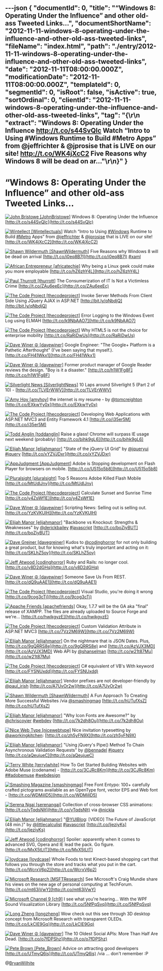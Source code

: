 ---json
{
  "documentId": 0,
  "title": "“Windows 8: Operating Under the Influence” and other old-ass Tweeted Links…",
  "documentShortName": "2012-11-11-windows-8-operating-under-the-influence-and-other-old-ass-tweeted-links",
  "fileName": "index.html",
  "path": "./entry/2012-11-11-windows-8-operating-under-the-influence-and-other-old-ass-tweeted-links",
  "date": "2012-11-11T08:00:00.000Z",
  "modificationDate": "2012-11-11T08:00:00.000Z",
  "templateId": 0,
  "segmentId": 0,
  "isRoot": false,
  "isActive": true,
  "sortOrdinal": 0,
  "clientId": "2012-11-11-windows-8-operating-under-the-influence-and-other-old-ass-tweeted-links",
  "tag": "{\r\n  \"extract\": \"Windows 8: Operating Under the Influence http://t.co/s44SvQlc   Watch “Intro to Using #Windows Runtime to Build #Metro Apps” from @jeffrichter & @jprosise that is LIVE on our site!  http://t.co/WK4jXcC2   Five Reasons why Windows 8 will be dead on ar...\"\r\n}"
}
---

# “Windows 8: Operating Under the Influence” and other old-ass Tweeted Links…

[<img alt="John Bristowe [JohnBristowe]" src="https://songhay.blob.core.windows.net/shared-social-twitter/JohnBristowe.jpeg">](http://bristowe.com/ "John Bristowe [JohnBristowe]") <span>Windows 8: Operating Under the Influence [http://t.co/s44SvQlc](http://t.co/s44SvQlc)</span>

[<img alt="Wintellect [Wintellectuals]" src="https://songhay.blob.core.windows.net/shared-social-twitter/Wintellectuals.jpeg">](http://www.wintellect.com/ "Wintellect [Wintellectuals]") <span>Watch “Intro to Using [#Windows](http://search.twitter.com/search?q=%23Windows) Runtime to Build [#Metro](http://search.twitter.com/search?q=%23Metro) Apps” from [@jeffrichter](http://twitter.com/jeffrichter) & [@jprosise](http://twitter.com/jprosise) that is LIVE on our site! [http://t.co/WK4jXcC2](http://t.co/WK4jXcC2)</span>

[<img alt="Shawn Wildermuth [ShawnWildermuth]" src="https://songhay.blob.core.windows.net/shared-social-twitter/ShawnWildermuth.jpeg">](http://wildermuth.com "Shawn Wildermuth [ShawnWildermuth]") <span>Five Reasons why Windows 8 will be dead on arrival [http://t.co/i0eq8B7l](http://t.co/i0eq8B7l) [#xaml](http://search.twitter.com/search?q=%23xaml)</span>

[<img alt="African Entrepreneur [africatechie]" src="https://songhay.blob.core.windows.net/shared-social-twitter/africatechie.jpg">](http://africanentrepreneur.blogspot.com/ "African Entrepreneur [africatechie]") <span>Why being a Linux geek could make you more employable [http://t.co/hZ6zhY4L](http://t.co/hZ6zhY4L)</span>

[<img alt="Paul Thurrott [thurrott]" src="https://songhay.blob.core.windows.net/shared-social-twitter/thurrott.jpeg">](http://www.winsupersite.com "Paul Thurrott [thurrott]") <span>The Consumerization of IT Is Not a Victimless Crime [http://t.co/ZAu6eeEc](http://t.co/ZAu6eeEc)</span>

[<img alt="The Code Project [thecodeproject]" src="https://songhay.blob.core.windows.net/shared-social-twitter/thecodeproject.png">](http://www.codeproject.com "The Code Project [thecodeproject]") <span>Invoke Server Methods From Client Side Using JQuery AJAX in ASP.NET [http://bit.ly/qNbdjQ](http://bit.ly/qNbdjQ)</span>

[<img alt="The Code Project [thecodeproject]" src="https://songhay.blob.core.windows.net/shared-social-twitter/thecodeproject.png">](http://www.codeproject.com "The Code Project [thecodeproject]") <span>Error Logging to the Windows Event Log using ELMAH [http://t.co/k9NbAAO7](http://t.co/k9NbAAO7)</span>

[<img alt="The Code Project [thecodeproject]" src="https://songhay.blob.core.windows.net/shared-social-twitter/thecodeproject.png">](http://www.codeproject.com "The Code Project [thecodeproject]") <span>Why HTML5 is not the choice for enterprise mobility [http://t.co/RaRiDwUs](http://t.co/RaRiDwUs)</span>

[<img alt="Dave Winer ☮ [davewiner]" src="https://songhay.blob.core.windows.net/shared-social-twitter/davewiner.jpeg">](http://davewiner.com/ "Dave Winer ☮ [davewiner]") <span>Google Engineer: "The Google+ Platform is a Pathetic Afterthought" (I've been saying that myself.). [http://t.co/FH41Wkx1](http://t.co/FH41Wkx1)</span>

[<img alt="Dave Winer ☮ [davewiner]" src="https://songhay.blob.core.windows.net/shared-social-twitter/davewiner.jpeg">](http://davewiner.com/ "Dave Winer ☮ [davewiner]") <span>Former product manager of Google Reader reviews the design. "Boy is it a disaster." [http://t.co/h1W1Fg8F](http://t.co/h1W1Fg8F)</span>

[<img alt="Silverlight News [SilverlightNews]" src="https://songhay.blob.core.windows.net/shared-social-twitter/SilverlightNews.png">](http://geekswithblogs.net/WynApseTechnicalMusings/ "Silverlight News [SilverlightNews]") <span>10 Laps around Silverlight 5 (Part 2 of 10) - [http://t.co/TLVErWWV](http://t.co/TLVErWWV)</span>

[<img alt="Amy Hoy [amyhoy]" src="https://songhay.blob.core.windows.net/shared-social-twitter/amyhoy.png">](http://www.unicornfree.com/about "Amy Hoy [amyhoy]") <span>the internet is my resume - by [@tomcreighton](http://twitter.com/tomcreighton) [http://t.co/EXkwYy0x](http://t.co/EXkwYy0x)</span>

[<img alt="The Code Project [thecodeproject]" src="https://songhay.blob.core.windows.net/shared-social-twitter/thecodeproject.png">](http://www.codeproject.com "The Code Project [thecodeproject]") <span>Developing Web Applications with ASP.NET MVC3 and Entity Framework 4.1 [http://t.co/i35er5M](http://t.co/i35er5M)</span>

[<img alt="Todd Anglin [toddanglin]" src="https://songhay.blob.core.windows.net/shared-social-twitter/toddanglin.png">](http://htmlui.com "Todd Anglin [toddanglin]") <span>Raise a glass! Chrome will surpass IE usage next weekend (probably) [http://t.co/bihk9gL6](http://t.co/bihk9gL6)</span>

[<img alt="Elijah Manor [elijahmanor]" src="https://songhay.blob.core.windows.net/shared-social-twitter/elijahmanor.jpeg">](http://elijahmanor.com "Elijah Manor [elijahmanor]") <span>"State of the jQuery UI Grid" by [@jqueryui](http://twitter.com/jqueryui) [#jquery](http://search.twitter.com/search?q=%23jquery) [http://t.co/xYZVJDxr](http://t.co/xYZVJDxr)</span>

[<img alt="AppJudgment [AppJudgment]" src="https://songhay.blob.core.windows.net/shared-social-twitter/AppJudgment.png">](http://revision3.com/appjudgment "AppJudgment [AppJudgment]") <span>Adobe is Stopping development on Flash Player for browsers on mobile. [http://t.co/U515o5b8](http://t.co/U515o5b8)</span>

[<img alt="Pluralsight [pluralsight]" src="https://songhay.blob.core.windows.net/shared-social-twitter/pluralsight.png">](http://pluralsight.com "Pluralsight [pluralsight]") <span>Top 5 Reasons Adobe Killed Flash Mobile [http://t.co/MtUdlJnv](http://t.co/MtUdlJnv)</span>

[<img alt="The Code Project [thecodeproject]" src="https://songhay.blob.core.windows.net/shared-social-twitter/thecodeproject.png">](http://www.codeproject.com "The Code Project [thecodeproject]") <span>Calculate Sunset and Sunrise Time [http://t.co/y4ZsWf1E](http://t.co/y4ZsWf1E)</span>

[<img alt="Dave Winer ☮ [davewiner]" src="https://songhay.blob.core.windows.net/shared-social-twitter/davewiner.jpeg">](http://davewiner.com/ "Dave Winer ☮ [davewiner]") <span>Scripting News: Selling out is selling out. [http://t.co/YzKVKUlH](http://t.co/YzKVKUlH)</span>

[<img alt="Elijah Manor [elijahmanor]" src="https://songhay.blob.core.windows.net/shared-social-twitter/elijahmanor.jpeg">](http://elijahmanor.com "Elijah Manor [elijahmanor]") <span>"Backbone vs Knockout: Strengths & Weaknesses" by [@derickbailey](http://twitter.com/derickbailey) [#javascript](http://search.twitter.com/search?q=%23javascript) [http://t.co/boZiyBUT](http://t.co/boZiyBUT)</span>

[<img alt="Dave Greiner [davegreiner]" src="https://songhay.blob.core.windows.net/shared-social-twitter/davegreiner.png">](http://www.campaignmonitor.com "Dave Greiner [davegreiner]") <span>Kudos to [@codinghorror](http://twitter.com/codinghorror) for not only building a great product, but for knowing what's truly important and acting on it: [http://t.co/SKLhZ5ov](http://t.co/SKLhZ5ov)</span>

[<img alt="Jeff Atwood [codinghorror]" src="https://songhay.blob.core.windows.net/shared-social-twitter/codinghorror.png">](http://www.codinghorror.com/blog "Jeff Atwood [codinghorror]") <span>Ruby and Rails: no longer cool. [http://t.co/y8D2dGHq](http://t.co/y8D2dGHq)</span>

[<img alt="Dave Winer ☮ [davewiner]" src="https://songhay.blob.core.windows.net/shared-social-twitter/davewiner.jpeg">](http://davewiner.com/ "Dave Winer ☮ [davewiner]") <span>Someone Save Us From REST. [http://t.co/dQ9uAAE1](http://t.co/dQ9uAAE1)</span>

[<img alt="The Code Project [thecodeproject]" src="https://songhay.blob.core.windows.net/shared-social-twitter/thecodeproject.png">](http://www.codeproject.com "The Code Project [thecodeproject]") <span>Visual Studio, you're doing it wrong [http://t.co/9cog3cTj](http://t.co/9cog3cTj)</span>

[<img alt="Apache Friends [apachefriends]" src="https://songhay.blob.core.windows.net/shared-social-twitter/apachefriends.jpg">](http://www.apachefriends.org "Apache Friends [apachefriends]") <span>Okay, 1.7.7 will be the GA aka "final" release of XAMPP. The files are already uploaded to Source Forge and we're... [http://t.co/hwikgyzE](http://t.co/hwikgyzE)</span>

[<img alt="The Code Project [thecodeproject]" src="https://songhay.blob.core.windows.net/shared-social-twitter/thecodeproject.png">](http://www.codeproject.com "The Code Project [thecodeproject]") <span>Custom Validation Attribute in ASP.NET MVC3 [http://t.co/7Vz2M69W](http://t.co/7Vz2M69W)</span>

[<img alt="Elijah Manor [elijahmanor]" src="https://songhay.blob.core.windows.net/shared-social-twitter/elijahmanor.jpeg">](http://elijahmanor.com "Elijah Manor [elijahmanor]") <span>On the nightmare that is JSON Dates. Plus, [http://t.co/9gQRRS8e](http://t.co/9gQRRS8e) and [http://t.co/AzVJX3MD](http://t.co/AzVJX3MD) Web API by [@shanselman](http://twitter.com/shanselman) [http://t.co/w21t87Mu](http://t.co/w21t87Mu)</span>

[<img alt="The Code Project [thecodeproject]" src="https://songhay.blob.core.windows.net/shared-social-twitter/thecodeproject.png">](http://www.codeproject.com "The Code Project [thecodeproject]") <span>C# equivalent of VB's With keyword [http://t.co/FYSNUxdd](http://t.co/FYSNUxdd)</span>

[<img alt="Elijah Manor [elijahmanor]" src="https://songhay.blob.core.windows.net/shared-social-twitter/elijahmanor.jpeg">](http://elijahmanor.com "Elijah Manor [elijahmanor]") <span>Vendor prefixes are not developer-friendly by [@paul_irish](http://twitter.com/paul_irish) [http://t.co/A7UvOr2w](http://t.co/A7UvOr2w)</span>

[<img alt="Shawn Wildermuth [ShawnWildermuth]" src="https://songhay.blob.core.windows.net/shared-social-twitter/ShawnWildermuth.jpeg">](http://wildermuth.com "Shawn Wildermuth [ShawnWildermuth]") <span>A Fun Approach To Creating More Successful Websites /via [@smashingmag](http://twitter.com/smashingmag) [http://t.co/hUTufXsZ](http://t.co/hUTufXsZ)</span>

[<img alt="Elijah Manor [elijahmanor]" src="https://songhay.blob.core.windows.net/shared-social-twitter/elijahmanor.jpeg">](http://elijahmanor.com "Elijah Manor [elijahmanor]") <span>"Why Icon Fonts are Awesome?" by [@chriscoyier](http://twitter.com/chriscoyier) [#webdev](http://search.twitter.com/search?q=%23webdev) [http://t.co/7k2dh8Ou](http://t.co/7k2dh8Ou)</span>

[<img alt="Nice Web Type [nicewebtype]" src="https://songhay.blob.core.windows.net/shared-social-twitter/nicewebtype.png">](http://nicewebtype.com "Nice Web Type [nicewebtype]") <span>Nice invitation typesetting by [@aworkingkitchen](http://twitter.com/aworkingkitchen): [http://t.co/zh5yFN9X](http://t.co/zh5yFN9X)</span>

[<img alt="Elijah Manor [elijahmanor]" src="https://songhay.blob.core.windows.net/shared-social-twitter/elijahmanor.jpeg">](http://elijahmanor.com "Elijah Manor [elijahmanor]") <span>"Using jQuery's Pipe() Method To Chain Asynchronous Validation Requests" by [@bennadel](http://twitter.com/bennadel) [#jquery](http://search.twitter.com/search?q=%23jquery) [http://t.co/aQeujueC](http://t.co/aQeujueC)</span>

[<img alt="Terry White [terrylwhite]" src="https://songhay.blob.core.windows.net/shared-social-twitter/terrylwhite.jpeg">](http://terrywhite.com "Terry White [terrylwhite]") <span>How To Get Started Building Websites with Adobe Muse (codename) - [http://t.co/3CJRc8Km](http://t.co/3CJRc8Km) [##adobemuse](http://search.twitter.com/search?q=%23#adobemuse) [#webdesign](http://search.twitter.com/search?q=%23webdesign)</span>

[<img alt="Smashing Magazine [smashingmag]" src="https://songhay.blob.core.windows.net/shared-social-twitter/smashingmag.png">](http://www.smashingmagazine.com "Smashing Magazine [smashingmag]") <span>Free Font Entypo: 100+ carefully crafted pictograms available as an OpenType font, vector EPS and Web font - [http://t.co/WDMillD5](http://t.co/WDMillD5)</span>

[<img alt="Serena Ngai [serenangai]" src="https://songhay.blob.core.windows.net/shared-social-twitter/serenangai.jpeg">](http://about.me/serenangai "Serena Ngai [serenangai]") <span>Collection of cross-browser CSS animations: [http://t.co/vTqdsNIt](http://t.co/vTqdsNIt) via [@nickla](http://twitter.com/nickla)</span>

[<img alt="Elijah Manor [elijahmanor]" src="https://songhay.blob.core.windows.net/shared-social-twitter/elijahmanor.jpeg">](http://elijahmanor.com "Elijah Manor [elijahmanor]") <span>"[@YUIBlog](http://twitter.com/YUIBlog): [VIDEO] The Future of JavaScript (48 min.)" by [@littlecalculist](http://twitter.com/littlecalculist) [#javascript](http://search.twitter.com/search?q=%23javascript) [http://t.co/ljeziyKs](http://t.co/ljeziyKs)</span>

[<img alt="Jeff Atwood [codinghorror]" src="https://songhay.blob.core.windows.net/shared-social-twitter/codinghorror.png">](http://www.codinghorror.com/blog "Jeff Atwood [codinghorror]") <span>Spoiler: apparently when it comes to advanced SVG, Opera and IE lead the pack. Go figure. [http://t.co/MxX5tLtT](http://t.co/MxX5tLtT)</span>

[<img alt="loydcase [loydcase]" src="https://songhay.blob.core.windows.net/shared-social-twitter/loydcase.jpeg">](http://www.pcworld.com "loydcase [loydcase]") <span>Whole Foods to test Kinect-based shopping cart that follows you through the store and tracks what you put in the cart. [http://t.co/WcrxV6p2](http://t.co/WcrxV6p2)</span>

[<img alt="Microsoft Research [MSFTResearch]" src="https://songhay.blob.core.windows.net/shared-social-twitter/MSFTResearch.png">](http://research.microsoft.com "Microsoft Research [MSFTResearch]") <span>See Microsoft's Craig Mundie share his views on the new age of personal computing at TechForum. [http://t.co/mt63iVwY](http://t.co/mt63iVwY)</span>

[<img alt="Microsoft Channel 9 [ch9]" src="https://songhay.blob.core.windows.net/shared-social-twitter/ch9.png">](http://channel9.msdn.com "Microsoft Channel 9 [ch9]") <span>I see what you're hearing... With the WPF Sound Visualization Library [http://t.co/5NfPqSvq](http://t.co/5NfPqSvq)</span>

[<img alt="Long Zheng [longzheng]" src="https://songhay.blob.core.windows.net/shared-social-twitter/longzheng.jpeg">](http://www.istartedsomething.com "Long Zheng [longzheng]") <span>Wow check out this see through 3D desktop concept from Microsoft Research with transparent OLEDs. [http://t.co/LkCIE9Gq](http://t.co/LkCIE9Gq)</span>

[<img alt="Dave Winer ☮ [davewiner]" src="https://songhay.blob.core.windows.net/shared-social-twitter/davewiner.jpeg">](http://davewiner.com/ "Dave Winer ☮ [davewiner]") <span>The 10 Oldest Social APIs: More Than Half Are Dead. [http://t.co/o7fDPShz](http://t.co/o7fDPShz)</span>

[<img alt="Pete Brown [Pete_Brown]" src="https://songhay.blob.core.windows.net/shared-social-twitter/Pete_Brown.jpg">](http://10rem.net "Pete Brown [Pete_Brown]") <span>Advice on attracting good developers [http://t.co/UTmyQ6is](http://t.co/UTmyQ6is) /via ... don't remember :P</span>

@[BryanWilhite](https://twitter.com/BryanWilhite)
